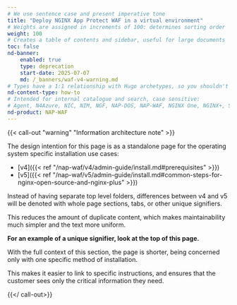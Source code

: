 ```yaml
---
# We use sentence case and present imperative tone
title: "Deploy NGINX App Protect WAF in a virtual environment"
# Weights are assigned in increments of 100: determines sorting order
weight: 100
# Creates a table of contents and sidebar, useful for large documents
toc: false
nd-banner:
    enabled: true
    type: deprecation
    start-date: 2025-07-07
    md: /_banners/waf-v4-warning.md
# Types have a 1:1 relationship with Hugo archetypes, so you shouldn't need to change this
nd-content-type: how-to
# Intended for internal catalogue and search, case sensitive:
# Agent, N4Azure, NIC, NIM, NGF, NAP-DOS, NAP-WAF, NGINX One, NGINX+, Solutions, Unit
nd-product: NAP-WAF
---
```


{{< call-out "warning" "Information architecture note" >}}

The design intention for this page is as a standalone page for the operating system specific installation use cases:

- [v4]({{< ref "/nap-waf/v4/admin-guide/install.md#prerequisites" >}})
- [v5]({{< ref "/nap-waf/v5/admin-guide/install.md#common-steps-for-nginx-open-source-and-nginx-plus" >}})

Instead of having separate top level folders, differences between v4 and v5 will be denoted with whole page sections, tabs, or other unique signifiers.  

This reduces the amount of duplicate content, which makes maintainability much simpler and the text more uniform.

**For an example of a unique signifier, look at the top of this page.**

With the full context of this section, the page is shorter, being concerned only with one specific method of installation.

This makes it easier to link to specific instructions, and ensures that the customer sees only the critical information they need.

{{</ call-out>}}